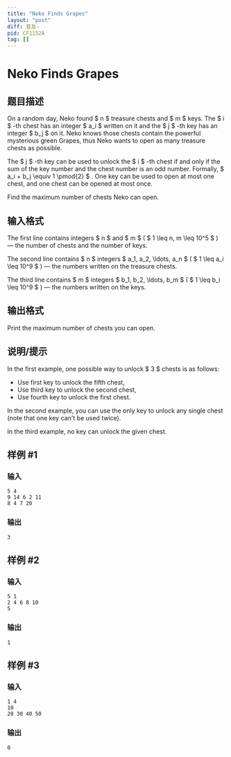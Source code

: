 ```yaml
---
title: "Neko Finds Grapes"
layout: "post"
diff: 普及-
pid: CF1152A
tag: []
---
```


# Neko Finds Grapes

## 题目描述

On a random day, Neko found $ n $ treasure chests and $ m $ keys. The $ i $ -th chest has an integer $ a_i $ written on it and the $ j $ -th key has an integer $ b_j $ on it. Neko knows those chests contain the powerful mysterious green Grapes, thus Neko wants to open as many treasure chests as possible.

The $ j $ -th key can be used to unlock the $ i $ -th chest if and only if the sum of the key number and the chest number is an odd number. Formally, $ a_i + b_j \equiv 1 \pmod{2} $ . One key can be used to open at most one chest, and one chest can be opened at most once.

Find the maximum number of chests Neko can open.

## 输入格式

The first line contains integers $ n $ and $ m $ ( $ 1 \leq n, m \leq 10^5 $ ) — the number of chests and the number of keys.

The second line contains $ n $ integers $ a_1, a_2, \ldots, a_n $ ( $ 1 \leq a_i \leq 10^9 $ ) — the numbers written on the treasure chests.

The third line contains $ m $ integers $ b_1, b_2, \ldots, b_m $ ( $ 1 \leq b_i \leq 10^9 $ ) — the numbers written on the keys.

## 输出格式

Print the maximum number of chests you can open.

## 说明/提示

In the first example, one possible way to unlock $ 3 $ chests is as follows:

- Use first key to unlock the fifth chest,
- Use third key to unlock the second chest,
- Use fourth key to unlock the first chest.

In the second example, you can use the only key to unlock any single chest (note that one key can't be used twice).

In the third example, no key can unlock the given chest.

## 样例 #1

### 输入

```
5 4
9 14 6 2 11
8 4 7 20

```

### 输出

```
3
```

## 样例 #2

### 输入

```
5 1
2 4 6 8 10
5

```

### 输出

```
1
```

## 样例 #3

### 输入

```
1 4
10
20 30 40 50

```

### 输出

```
0
```

